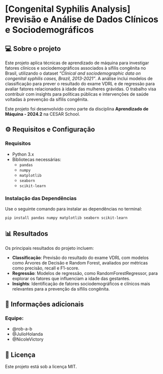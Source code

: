 # [Congenital Syphilis Analysis] Previsão e Análise de Dados Clínicos e Sociodemográficos  

## 💻 Sobre o projeto  
Este projeto aplica técnicas de aprendizado de máquina para investigar fatores clínicos e sociodemográficos associados à sífilis congênita no Brasil, utilizando o dataset *“Clinical and sociodemographic data on congenital syphilis cases, Brazil, 2013-2021”*. A análise inclui modelos de classificação para prever o resultado do exame VDRL e de regressão para avaliar fatores relacionados à idade das mulheres grávidas. O trabalho visa contribuir com insights para políticas públicas e intervenções de saúde voltadas à prevenção da sífilis congênita.  

Este projeto foi desenvolvido como parte da disciplina **Aprendizado de Máquina - 2024.2** na CESAR School.


## ⚙️ Requisitos e Configuração  
### Requisitos  
- Python 3.x  
- Bibliotecas necessárias:  
  - `pandas`  
  - `numpy`  
  - `matplotlib`  
  - `seaborn`  
  - `scikit-learn`  

### Instalação das Dependências  
Use o seguinte comando para instalar as dependências no terminal:  
```bash
pip install pandas numpy matplotlib seaborn scikit-learn
```
## 📊 Resultados
Os principais resultados do projeto incluem:
- **Classificação**: Previsão do resultado do exame VDRL com modelos como Árvores de Decisão e Random Forest, avaliados por métricas como precisão, recall e F1-score.
- **Regressão**: Modelos de regressão, como RandomForestRegressor, para explorar os fatores que influenciam a idade das gestantes.
- **Insights**: Identificação de fatores sociodemográficos e clínicos mais relevantes para a prevenção da sífilis congênita.
## 🧐 Informações adicionais
### Equipe:
- @rob-a-b  
- @JulioHolanda  
- @NicoleVictory  

## 📝 Licença
Este projeto está sob a licença MIT.
